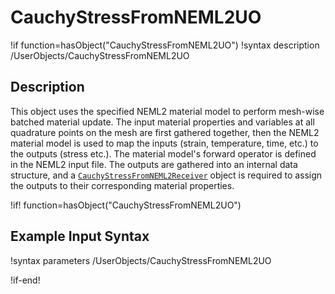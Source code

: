 # CauchyStressFromNEML2UO

!if function=hasObject("CauchyStressFromNEML2UO")
!syntax description /UserObjects/CauchyStressFromNEML2UO

## Description

This object uses the specified NEML2 material model to perform mesh-wise batched material update. The input material properties and variables at all quadrature points on the mesh are first gathered together, then the NEML2 material model is used to map the inputs (strain, temperature, time, etc.) to the outputs (stress etc.). The material model's forward operator is defined in the NEML2 input file. The outputs are gathered into an internal data structure, and a [`CauchyStressFromNEML2Receiver`](CauchyStressFromNEML2Receiver.md) object is required to assign the outputs to their corresponding material properties.

!if! function=hasObject("CauchyStressFromNEML2UO")

## Example Input Syntax

!syntax parameters /UserObjects/CauchyStressFromNEML2UO

!if-end!

